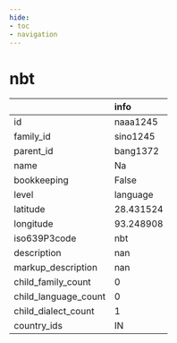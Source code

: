 ```yaml
---
hide:
- toc
- navigation
---
```

# nbt
|                      | info      |
|:---------------------|:----------|
| id                   | naaa1245  |
| family_id            | sino1245  |
| parent_id            | bang1372  |
| name                 | Na        |
| bookkeeping          | False     |
| level                | language  |
| latitude             | 28.431524 |
| longitude            | 93.248908 |
| iso639P3code         | nbt       |
| description          | nan       |
| markup_description   | nan       |
| child_family_count   | 0         |
| child_language_count | 0         |
| child_dialect_count  | 1         |
| country_ids          | IN        |